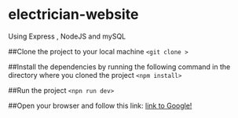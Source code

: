 # electrician-website
Using Express , NodeJS and mySQL


##Clone the project to your local machine
`<git clone >` 

##Install the dependencies by running the following command in the directory where you cloned the project
`<npm install>` 

##Run the project
`<npn run dev>` 

##Open your browser and follow this link:
[link to Google!](http://127.0.0.1:3000/) 

